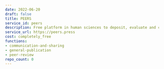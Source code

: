 ```yaml
---
date: 2022-06-20
draft: false
title: PEERS
service_id: peers
description: Free platform in human sciences to deposit, evaluate and curate articles
service_url: https://peers.press
cost: completely_free
functions:
- communication-and-sharing
- general-publication
- peer-review
repo_count: 0
---
```



